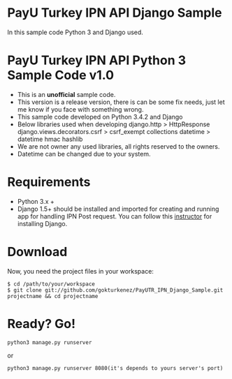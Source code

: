 # PayU Turkey IPN API Django Sample 
    
In this sample code Python 3 and Django used.
    
 # PayU Turkey IPN API Python 3 Sample Code v1.0
    
* This is an **unofficial** sample code.
* This version is a release version, there is can be some fix needs, just let me know if you face 
    with something wrong.
* This sample code developed on Python 3.4.2 and Django
* Below libraries used when developing
        django.http > HttpResponse
        django.views.decorators.csrf > csrf_exempt
        collections
        datetime > datetime
        hmac
        hashlib
* We are not owner any used libraries, all rights reserved to the owners.
* Datetime can be changed due to your system. 
    
# Requirements

* Python 3.x +
* Django 1.5+ should be installed and imported for creating and running app for handling IPN Post request.
You can follow this [instructor](https://docs.djangoproject.com/en/1.11/topics/install/)  for installing Django.

 # Download
 Now, you need the  project files in your workspace:
 
    $ cd /path/to/your/workspace
    $ git clone git://github.com/gokturkenez/PayUTR_IPN_Django_Sample.git projectname && cd projectname
    
# Ready? Go!

    python3 manage.py runserver 
or
    
    python3 manage.py runserver 8080(it's depends to yours server's port) 
